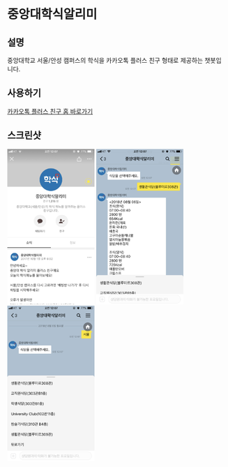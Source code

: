 # 중앙대학식알리미

## 설명
중앙대학교 서울/안성 캠퍼스의 학식을 카카오톡 플러스 친구 형태로 제공하는 챗봇입니다.

## 사용하기
[카카오톡 플러스 친구 홈 바로가기](http://pf.kakao.com/_rgxnixl)

## 스크린샷

<img src="https://raw.githubusercontent.com/MyungSeKyo/cau_chatbot/master/screenshots/1.png" width="200"> <img src="https://raw.githubusercontent.com/MyungSeKyo/cau_chatbot/master/screenshots/2.png" width="200"> <img src="https://raw.githubusercontent.com/MyungSeKyo/cau_chatbot/master/screenshots/3.png" width="200">
